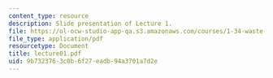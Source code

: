 ```yaml
---
content_type: resource
description: Slide presentation of Lecture 1.
file: https://ol-ocw-studio-app-qa.s3.amazonaws.com/courses/1-34-waste-containment-and-remediation-technology-spring-2004/9b7323763c0b6f27eadb94a3701a7d2e_lecture01.pdf
file_type: application/pdf
resourcetype: Document
title: lecture01.pdf
uid: 9b732376-3c0b-6f27-eadb-94a3701a7d2e
---
```

